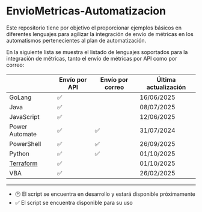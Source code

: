 # EnvioMetricas-Automatizacion

Este repositorio tiene por objetivo el proporcionar ejemplos básicos en diferentes lenguajes para agilizar la integración de envío de métricas en los automatismos pertenecientes al plan de automatización.

En la siguiente lista se muestra el listado de lenguajes soportados para la integración de métricas, tanto el envío de métricas por API como por correo:

|                                    | Envío por API                        | Envío por correo | Última actualización |
|------------------------------------|-------------------------------|----------------------|----------------------|
| GoLang                     | :white_check_mark: | | 16/06/2025           |
| Java                               | :white_check_mark: | | 08/07/2025           |
| JavaScript                                | :white_check_mark: | | 12/06/2025           |
| Power Automate                     | :white_check_mark: | :white_check_mark: | 31/07/2024           |
| PowerShell                         | :white_check_mark: | :white_check_mark: | 26/09/2025           |
| Python                             | :white_check_mark: | :white_check_mark: | 01/10/2025           |
| [Terraform](./Terraform/README.md) | :white_check_mark: | | 01/10/2025           |
| VBA                                | :white_check_mark: | | 26/02/2025           |

---

- :clock1: El script se encuentra en desarrollo y estará disponible próximamente
- :white_check_mark: El script se encuentra disponible para su uso
